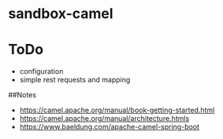 # sandbox-camel


# ToDo
* configuration
* simple rest requests and mapping

##Notes
* https://camel.apache.org/manual/book-getting-started.html
* https://camel.apache.org/manual/architecture.htmls
* https://www.baeldung.com/apache-camel-spring-boot
